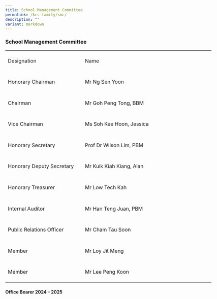 ```yaml
---
title: School Management Committee
permalink: /kcs-family/smc/
description: ""
variant: markdown
---
```

### School Management Committee

    

<table style="border-collapse:
 collapse;width:487pt" width="650" cellspacing="0" cellpadding="0" border="0"><colgroup><col style="mso-width-source:userset;mso-width-alt:8391;width:177pt" width="236"> <col style="mso-width-source:userset;mso-width-alt:14705;width:310pt" width="414"></colgroup><tbody><tr style="mso-height-source:userset;height:49.95pt;mso-yfti-firstrow:
  yes;mso-yfti-irow:0" height="66"><td style="height:49.95pt;width:177pt" width="236" class="xl65" height="66">Designation</td><td style="width:310pt" width="414" class="xl66">Name</td></tr><tr style="mso-height-source:userset;height:49.95pt;mso-yfti-irow:
  1" height="66"><td style="height:49.95pt;width:177pt" width="236" class="xl67" height="66">Honorary Chairman</td><td style="width:310pt" width="414" class="xl68">Mr Ng Sen Yoon</td></tr><tr style="mso-height-source:userset;height:49.95pt;mso-yfti-irow:
  2" height="66"><td style="height:49.95pt;width:177pt" width="236" class="xl67" height="66">Chairman</td><td style="width:310pt" width="414" class="xl68">Mr Goh Peng Tong, BBM</td></tr><tr style="mso-height-source:userset;height:49.95pt;mso-yfti-irow:
  3" height="66"><td style="height:49.95pt;width:177pt" width="236" class="xl67" height="66">Vice Chairman</td><td style="width:310pt" width="414" class="xl68">Ms Soh Kee Hoon, Jessica</td></tr><tr style="mso-height-source:userset;height:49.95pt;mso-yfti-irow:
  4" height="66"><td style="height:49.95pt;width:177pt" width="236" class="xl67" height="66">Honorary Secretary</td><td style="width:310pt" width="414" class="xl68">Prof Dr Wilson Lim, PBM</td></tr><tr style="mso-height-source:userset;height:49.95pt;mso-yfti-irow:
  5" height="66"><td style="height:49.95pt;width:177pt" width="236" class="xl67" height="66">Honorary Deputy Secretary</td><td style="width:310pt" width="414" class="xl68">Mr Kuik Kiah Kiang, Alan</td></tr><tr style="mso-height-source:userset;height:49.95pt;mso-yfti-irow:
  6" height="66"><td style="height:49.95pt;width:177pt" width="236" class="xl67" height="66">Honorary Treasurer</td><td style="width:310pt" width="414" class="xl68">Mr Low Tech Kah</td></tr><tr style="mso-height-source:userset;height:49.95pt;mso-yfti-irow:
  7" height="66"><td style="height:49.95pt;width:177pt" width="236" class="xl67" height="66">Internal Auditor</td><td style="width:310pt" width="414" class="xl68">Mr Han Teng Juan, PBM</td></tr><tr style="mso-height-source:userset;height:49.95pt;mso-yfti-irow:
  8" height="66"><td style="height:49.95pt;width:177pt" width="236" class="xl67" height="66">Public Relations Officer</td><td style="width:310pt" width="414" class="xl68">Mr Cham Tau Soon</td></tr><tr style="mso-height-source:userset;height:49.95pt;mso-yfti-irow:
  9" height="66"><td style="height:49.95pt;width:177pt" width="236" class="xl67" height="66">Member</td><td style="width:310pt" width="414" class="xl68">Mr Loy Jit Meng</td></tr><tr style="mso-height-source:userset;height:49.95pt;mso-yfti-irow:
  10;mso-yfti-lastrow:yes" height="66"><td style="height:49.95pt;width:177pt" width="236" class="xl67" height="66">Member</td><td style="width:310pt" width="414" class="xl68">Mr Lee Peng Koon</td></tr></tbody></table>

#### Office Bearer 2024 – 2025